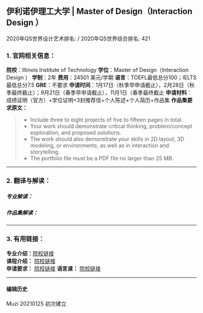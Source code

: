 ## 伊利诺伊理工大学 | Master of Design（Interaction Design ）

2020年QS世界设计艺术排名: /
2020年QS世界综合排名: 421

### 1. 官网相关信息：

**院校**：Illinois Institute of Technology
**学位**：Master of Design（Interaction Design ）
**学制**：2年
**费用**：24501 美元/学期
**语言**：TOEFL最低总分100；IELTS最低总分7.5
**GRE**：不要求
**申请时间**：1月17日（秋季早申请截止），2月28日（秋季最终截止）；9月21日（春季早申请截止），11月1日（春季最终截止
**申请材料**：成绩证明（官方）+学位证明+3封推荐信+个人陈述+个人简历+作品集
**作品集要求原文：**

> - Include three to eight projects of five to fifteen pages in total.
> - Your work should demonstrate critical thinking, problem/concept exploration, and proposed solutions.
> - The work should also demonstrate your skills in 2D layout, 3D modeling, or environments, as well as in interaction and storytelling.
> - The portfolio file must be a PDF file no larger than 25 MB.


---

### 2. 翻译与解读：

##### 专业解读：



##### 作品集解读：



---

### 3. 有用链接：

**专业介绍：**[院校链接](https://www.id.iit.edu/master-of-design/)  
**课程介绍：** [院校链接](https://www.id.iit.edu/courses/)  
**申请要求：** [院校链接](https://id.iit.edu/application-information/)
**语言课：** [院校链接](https://id.iit.edu/esp-and-design/)

---


#### 编辑历史
Muzi 20210125 初次建立
